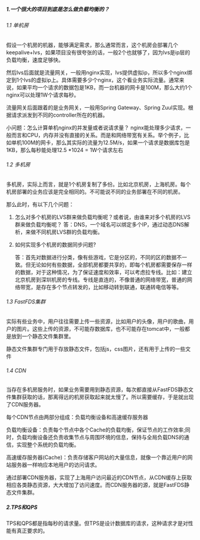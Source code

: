 ##### 1.一个很大的项目到底是怎么做负载均衡的？

###### 1.1 单机房

假设一个机房的机器，能够满足需求，那么通常而言，这个机房会部署几个keepalive+lvs，如果项目没有很夸张的话，一般2个也就够了，因为lvs是ip层的负载均衡，速度足够快。

然后lvs后面就是流量网关，一般用nginx实现，lvs提供虚拟ip，所以多个nginx绑定到1个lvs的虚拟ip上。具体需要多少个nginx，这个看业务实际流量。通常来说，如果平均一个请求的数据包是1KB，而一台机器的网卡是100M，那么大约1个nginx可以处理1W个请求每秒。

流量网关后面跟着的是业务网关，一般用Spring Gateway、Spring Zuul实现。根据请求派发到不同的controller所在的机器。

小问题：怎么计算单机nginx的并发量或者说请求量？
nginx能处理多少请求，一般而言和CPU，内存并没有直接的关系。而是和网络带宽有关系。举个例子，比如单机100M的网卡，那么其实际的流量为12.5M/s，如果一个请求是数据库包是1KB，那么每秒能处理12.5 *1024  = 1W个请求左右

###### 1.2 多机房

多机房，实际上而言，就是1个机房复制了多份。比如北京机房，上海机房。每个机房部署的业务应该是完全相同的。不可能说不同的业务部署在不同的机房。

那么此时，有以下几个问题：

1. 怎么对多个机房的LVS群来做负载均衡呢？或者说，由谁来对多个机房的LVS群来做负载均衡呢？
   答：DNS，一个域名可以绑定多个IP，通过动态DNS解析，来做不同机房LVS群的负载均衡。

2. 如何实现多个机房的数据同步问题?

   答：首先对数据进行分类，像有些游戏，它是分区的，不同的区的数据不一致。但无论如何有些数据，全部机房都要共享的，即每个机房都需要保存一样的数据，对于这种情况，为了保证速度和效率，可以考虑拉专线。比如：建立北京机房到深圳机房的专线。专线是直连的，不像普通的网络带宽，普通的网络带宽，是存在多个节点转发的，比如移动转到联通，联通转电信等等。

###### 1.3 FastFDS集群

实际有些业务中，用户往往需要上传一些资源，比如用户的头像，用户的歌曲，用户的图片。这些上传的资源，不可能存数据库，也不可能存在tomcat中，一般都是放到一个静态文件集群里。

静态文件集群专门用于存放静态文件，包括js，css图片，还有用于上传的一些文件


###### 1.4 CDN

当存在多机房服务时，如果业务需要用到静态资源，每次都直接从FastFDS静态文件集群获取的话，那离得远的机房获取起来就太慢了。所以需要缓存，于是就出现了CDN服务器。

每个CDN节点由两部分组成：负载均衡设备和高速缓存服务器

负载均衡设备：负责每个节点中各个Cache的负载均衡，保证节点的工作效率;同时，负载均衡设备还负责收集节点与周围环境的信息，保持与全局负载DNS的通信，实现整个系统的负载均衡。

高速缓存服务器(Cache)：负责存储客户网站的大量信息，就像一个靠近用户的网站服务器一样响应本地用户的访问请求。

通过部署CDN服务器，实现了上海用户访问最近的CDN节点，从CDN缓存上获取相应各类静态资源，大大增加了访问速度。而CDN服务器的源，就是FastFDS静态文件集群。



##### 2.TPS和QPS

TPS和QPS都是指每秒的请求量。但TPS是设计数据库的请求，这种请求才是对性能有真正要求的。